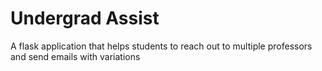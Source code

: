 # Undergrad Assist
A flask application that helps students to reach out to multiple professors and send emails with variations 
